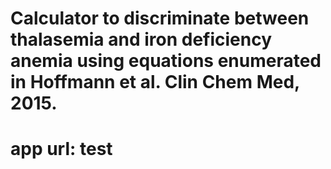 # Calculator to discriminate between thalasemia and iron deficiency anemia using equations enumerated in Hoffmann et al. Clin Chem Med, 2015.
# app url: test
 
